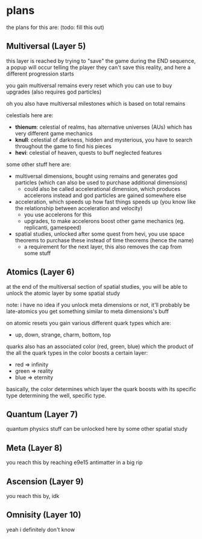 # plans
the plans for this are: (todo: fill this out)

## Multiversal (Layer 5)
this layer is reached by trying to "save" the game during the END sequence, a popup will occur telling the player they can't save this reality, and here a different progression starts

you gain multiversal remains every reset which you can use to buy upgrades (also requires god particles)

oh you also have multiversal milestones which is based on total remains

celestials here are:
- **thienum**: celestial of realms, has alternative universes (AUs) which has very different game mechanics
- **knull**: celestial of darkness, hidden and mysterious, you have to search throughout the game to find his pieces
- **hevi**: celestial of heaven, quests to buff neglected features

some other stuff here are:
- multiversal dimensions, bought using remains and generates god particles (which can also be used to purchase additional dimensions)
  - could also be called accelerational dimension, which produces accelerons instead and god particles are gained somewhere else
- acceleration, which speeds up how fast things speeds up (you know like the relationship between acceleration and velocity)
  - you use accelerons for this
  - upgrades, to make accelerons boost other game mechanics (eg. replicanti, gamespeed)
- spatial studies, unlocked after some quest from hevi, you use space theorems to purchase these instead of time theorems (hence the name)
  - a requirement for the next layer, this also removes the cap from some stuff

## Atomics (Layer 6)
at the end of the multiversal section of spatial studies, you will be able to unlock the atomic layer by some spatial study

note: i have no idea if you unlock meta dimensions or not, it'll probably be late-atomics you get something similar to meta dimensions's buff

on atomic resets you gain various different quark types which are:
- up, down, strange, charm, bottom, top

quarks also has an associated color (red, green, blue) which the product of the all the quark types in the color boosts a certain layer:
- red => infinity
- green => reality
- blue => eternity

basically, the color determines which layer the quark boosts with its specific type determining the well, specific type.

## Quantum (Layer 7)
quantum physics stuff can be unlocked here by some other spatial study

## Meta (Layer 8)
you reach this by reaching e9e15 antimatter in a big rip

## Ascension (Layer 9)
you reach this by, idk

## Omnisity (Layer 10)
yeah i definitely don't know
